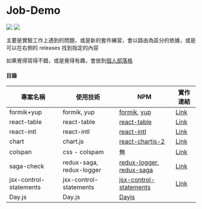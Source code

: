 # Job-Demo

<div>
  <img src="https://img.shields.io/badge/made%20by-janlin002-green" />
  <img src="https://img.shields.io/badge/project%20name-JOB--DEMO-blue" />
</div>

主要是實驗工作上遇到的問題，或是新的套件練習，會以路由為區分的依據，或是可以在右側的 releases 找到指定的內容

如果覺得寫得不錯，或是覺得有趣，會放到[個人部落格](https://janlin002.github.io/)

#### 目錄

| 專案名稱               | 使用技術                 | NPM                                                                                                                | 實作連結                                                                        |
| ---------------------- | ------------------------ | ------------------------------------------------------------------------------------------------------------------ | ------------------------------------------------------------------------------- |
| formik+yup             | formik, yup              | [formik](https://www.npmjs.com/package/formik), [yup](https://www.npmjs.com/package/yup)                           | [Link](https://github.com/janlin002/Job-Demo/tree/master/src/Demo/Formik-Yup)   |
| react-table            | react-table              | [react-table](https://www.npmjs.com/package/react-table)                                                           | [Link]()                                                                        |
| react-intl             | react-intl               | [react-intl](https://www.npmjs.com/package/react-intl)                                                             | [Link](https://github.com/janlin002/Job-Demo/tree/master/src/Demo/React-intl)   |
| chart                  | chart.js                 | [react-chartjs-2](https://www.npmjs.com/package/react-chartjs-2)                                                   | [Link](https://github.com/janlin002/Job-Demo/tree/master/src/Demo/Chart)        |
| colspan                | css - colspam            | 無                                                                                                                 | [Link]()                                                                        |
| saga-check             | redux-saga, redux-logger | [redux-logger](https://www.npmjs.com/package/redux-logger), [redux-saga](https://www.npmjs.com/package/redux-saga) | [Link](https://github.com/janlin002/Job-Demo/blob/master/src/Demo/checkSaga.js) |
| jsx-control-statements | jsx-control-statements   | [jsx-control-statements](https://www.npmjs.com/package/jsx-control-statements)                                     | [Link]()                                                                        |
| Day.js|Day.js|[Dayjs](https://www.npmjs.com/package/dayjs)|
